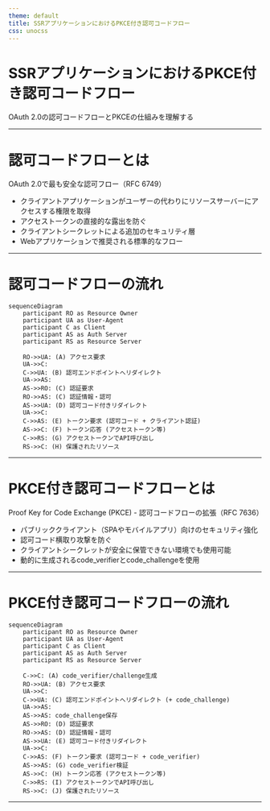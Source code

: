 ```yaml
---
theme: default
title: SSRアプリケーションにおけるPKCE付き認可コードフロー
css: unocss
---
```


# SSRアプリケーションにおけるPKCE付き認可コードフロー

OAuth 2.0の認可コードフローとPKCEの仕組みを理解する

---

# 認可コードフローとは

OAuth 2.0で最も安全な認可フロー（RFC 6749）

- クライアントアプリケーションがユーザーの代わりにリソースサーバーにアクセスする権限を取得
- アクセストークンの直接的な露出を防ぐ
- クライアントシークレットによる追加のセキュリティ層
- Webアプリケーションで推奨される標準的なフロー

---

# 認可コードフローの流れ

```mermaid {scale: 0.6}
sequenceDiagram
    participant RO as Resource Owner
    participant UA as User-Agent
    participant C as Client
    participant AS as Auth Server
    participant RS as Resource Server

    RO->>UA: (A) アクセス要求
    UA->>C:
    C->>UA: (B) 認可エンドポイントへリダイレクト
    UA->>AS:
    AS->>RO: (C) 認証要求
    RO->>AS: (C) 認証情報・認可
    AS->>UA: (D) 認可コード付きリダイレクト
    UA->>C:
    C->>AS: (E) トークン要求 (認可コード + クライアント認証)
    AS->>C: (F) トークン応答 (アクセストークン等)
    C->>RS: (G) アクセストークンでAPI呼び出し
    RS->>C: (H) 保護されたリソース
```

---

# PKCE付き認可コードフローとは

Proof Key for Code Exchange (PKCE) - 認可コードフローの拡張（RFC 7636）

- パブリッククライアント（SPAやモバイルアプリ）向けのセキュリティ強化
- 認可コード横取り攻撃を防ぐ
- クライアントシークレットが安全に保管できない環境でも使用可能
- 動的に生成されるcode_verifierとcode_challengeを使用

---

# PKCE付き認可コードフローの流れ

```mermaid {scale: 0.46}
sequenceDiagram
    participant RO as Resource Owner
    participant UA as User-Agent
    participant C as Client
    participant AS as Auth Server
    participant RS as Resource Server

    C->>C: (A) code_verifier/challenge生成
    RO->>UA: (B) アクセス要求
    UA->>C:
    C->>UA: (C) 認可エンドポイントへリダイレクト (+ code_challenge)
    UA->>AS:
    AS->>AS: code_challenge保存
    AS->>RO: (D) 認証要求
    RO->>AS: (D) 認証情報・認可
    AS->>UA: (E) 認可コード付きリダイレクト
    UA->>C:
    C->>AS: (F) トークン要求 (認可コード + code_verifier)
    AS->>AS: (G) code_verifier検証
    AS->>C: (H) トークン応答 (アクセストークン等)
    C->>RS: (I) アクセストークンでAPI呼び出し
    RS->>C: (J) 保護されたリソース
```

---
